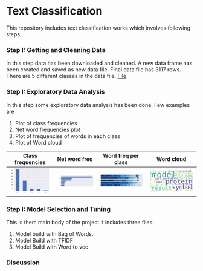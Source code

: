 
[//]: # (Image References)

[image1]: ./pic/1.png
[image2]: ./pic/2.png 
[image3]: ./pic/3.png 
[image4]: ./pic/4.png 


# Text Classification

This repository includes text classification works which involves following steps:


### Step I: Getting and Cleaning Data
In this step data has been downloaded and cleaned. A new data frame has been created and saved as new data file. Final data file has 3117 rows. There are 5 different classes in the data file. [File](https://github.com/Vasuji/text_classification/blob/master/1.Getting_and_cleaning.ipynb)


### Step I: Exploratory Data Analysis
In this step some exploratory data analysis has been done. Few examples are
1. Plot of class frequencies
2. Net word frequencies plot
3. Plot of  frequencies of words in each class
4. Plot of Word cloud



| Class frequencies         | Net word freq     | Word freq per class     | Word cloud |
| ------------- |:-------------:|:-------------:| ------|
|![Left][image1] | ![Center][image2] | ![Right][image3]| ![Right][image4]




### Step I: Model Selection and Tuning
This is them main body of the project it includes three files:
1. Model build with Bag of Words. 
2. Model Build with TFIDF
3. Model Build with Word to vec

### Discussion


